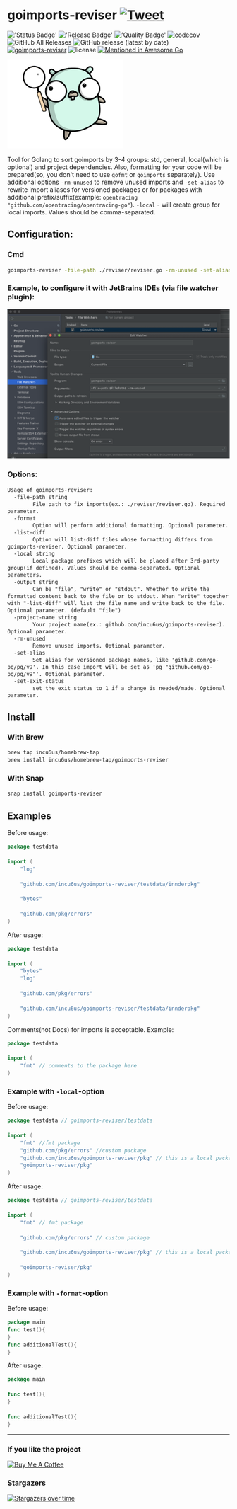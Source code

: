 # goimports-reviser [![Tweet](https://img.shields.io/twitter/url/http/shields.io.svg?style=social)](https://twitter.com/intent/tweet?text=Right%20golang%20imports%20sorting%20and%20code%20formatting%20tool%20(goimports%20alternative)&url=https://github.com/incu6us/goimports-reviser&hashtags=golang,code,goimports-reviser,goimports,gofmt,developers)
!['Status Badge'](https://github.com/incu6us/goimports-reviser/workflows/build/badge.svg)
!['Release Badge'](https://github.com/incu6us/goimports-reviser/workflows/release/badge.svg)
!['Quality Badge'](https://goreportcard.com/badge/github.com/incu6us/goimports-reviser)
[![codecov](https://codecov.io/gh/incu6us/goimports-reviser/branch/master/graph/badge.svg)](https://codecov.io/gh/incu6us/goimports-reviser)
![GitHub All Releases](https://img.shields.io/github/downloads/incu6us/goimports-reviser/total?color=green)
![GitHub release (latest by date)](https://img.shields.io/github/v/release/incu6us/goimports-reviser?color=green)
[![goimports-reviser](https://snapcraft.io//goimports-reviser/badge.svg)](https://snapcraft.io/goimports-reviser)
![license](https://img.shields.io/github/license/incu6us/goimports-reviser)
[![Mentioned in Awesome Go](https://awesome.re/mentioned-badge.svg)](https://github.com/avelino/awesome-go) 


!['logo'](./images/reviser-muscot_200.png)


Tool for Golang to sort goimports by 3-4 groups: std, general, local(which is optional) and project dependencies.
Also, formatting for your code will be prepared(so, you don't need to use `gofmt` or `goimports` separately). 
Use additional options `-rm-unused` to remove unused imports and `-set-alias` to rewrite import aliases for versioned packages or for packages with additional prefix/suffix(example: `opentracing "github.com/opentracing/opentracing-go"`).
`-local` - will create group for local imports. Values should be comma-separated.


## Configuration:
### Cmd
```bash
goimports-reviser -file-path ./reviser/reviser.go -rm-unused -set-alias -format
```

### Example, to configure it with JetBrains IDEs (via file watcher plugin):
![example](./images/image.png)


### Options:
```text
Usage of goimports-reviser:
  -file-path string
        File path to fix imports(ex.: ./reviser/reviser.go). Required parameter.
  -format
        Option will perform additional formatting. Optional parameter.
  -list-diff
    	Option will list-diff files whose formatting differs from goimports-reviser. Optional parameter.
  -local string
        Local package prefixes which will be placed after 3rd-party group(if defined). Values should be comma-separated. Optional parameters.
  -output string
        Can be "file", "write" or "stdout". Whether to write the formatted content back to the file or to stdout. When "write" together with "-list-diff" will list the file name and write back to the file. Optional parameter. (default "file")
  -project-name string
        Your project name(ex.: github.com/incu6us/goimports-reviser). Optional parameter.
  -rm-unused
        Remove unused imports. Optional parameter.
  -set-alias
        Set alias for versioned package names, like 'github.com/go-pg/pg/v9'. In this case import will be set as 'pg "github.com/go-pg/pg/v9"'. Optional parameter.
  -set-exit-status
    	set the exit status to 1 if a change is needed/made. Optional parameter.

```

## Install
### With Brew
```bash
brew tap incu6us/homebrew-tap
brew install incu6us/homebrew-tap/goimports-reviser
```

### With Snap
```bash
snap install goimports-reviser
```

## Examples
Before usage:
```go
package testdata

import (
	"log"

	"github.com/incu6us/goimports-reviser/testdata/innderpkg"

	"bytes"

	"github.com/pkg/errors"
)
``` 

After usage:
```go
package testdata

import (
	"bytes"
	"log"
	
	"github.com/pkg/errors"
	
	"github.com/incu6us/goimports-reviser/testdata/innderpkg"
)
```

Comments(not Docs) for imports is acceptable. Example:
```go
package testdata

import (
    "fmt" // comments to the package here
)
```  

### Example with `-local`-option

Before usage:

```go
package testdata // goimports-reviser/testdata

import (
	"fmt" //fmt package
	"github.com/pkg/errors" //custom package
	"github.com/incu6us/goimports-reviser/pkg" // this is a local package which is not a part of the project
	"goimports-reviser/pkg"
)
```

After usage:
```go
package testdata // goimports-reviser/testdata

import (
	"fmt" // fmt package

	"github.com/pkg/errors" // custom package

	"github.com/incu6us/goimports-reviser/pkg" // this is a local package which is not a part of the project

	"goimports-reviser/pkg"
)
```

### Example with `-format`-option

Before usage:
```go
package main
func test(){
}
func additionalTest(){
}
```

After usage:
```go
package main

func test(){
}

func additionalTest(){
}
```

---

### If you like the project 

<a href="https://www.buymeacoffee.com/slavka" target="_blank"><img src="https://cdn.buymeacoffee.com/buttons/v2/default-yellow.png" alt="Buy Me A Coffee" style="height: 60px !important;width: 217px !important;"></a>

### Stargazers

[![Stargazers over time](https://starchart.cc/incu6us/goimports-reviser.svg)](https://starchart.cc/incu6us/goimports-reviser)

